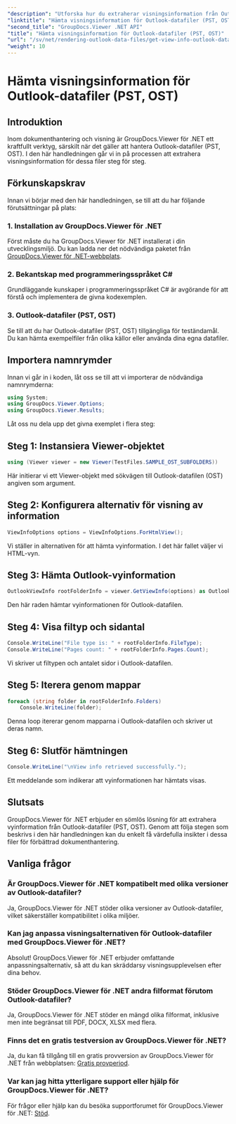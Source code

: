 ```yaml
---
"description": "Utforska hur du extraherar visningsinformation från Outlook-datafiler (PST, OST) med GroupDocs.Viewer för .NET. Förbättra dina dokumenthanteringsfunktioner utan ansträngning."
"linktitle": "Hämta visningsinformation för Outlook-datafiler (PST, OST)"
"second_title": "GroupDocs.Viewer .NET API"
"title": "Hämta visningsinformation för Outlook-datafiler (PST, OST)"
"url": "/sv/net/rendering-outlook-data-files/get-view-info-outlook-data-file/"
"weight": 10
---
```


# Hämta visningsinformation för Outlook-datafiler (PST, OST)

## Introduktion
Inom dokumenthantering och visning är GroupDocs.Viewer för .NET ett kraftfullt verktyg, särskilt när det gäller att hantera Outlook-datafiler (PST, OST). I den här handledningen går vi in på processen att extrahera visningsinformation för dessa filer steg för steg.
## Förkunskapskrav
Innan vi börjar med den här handledningen, se till att du har följande förutsättningar på plats:
### 1. Installation av GroupDocs.Viewer för .NET
Först måste du ha GroupDocs.Viewer för .NET installerat i din utvecklingsmiljö. Du kan ladda ner det nödvändiga paketet från [GroupDocs.Viewer för .NET-webbplats](https://releases.groupdocs.com/viewer/net/).
### 2. Bekantskap med programmeringsspråket C#
Grundläggande kunskaper i programmeringsspråket C# är avgörande för att förstå och implementera de givna kodexemplen.
### 3. Outlook-datafiler (PST, OST)
Se till att du har Outlook-datafiler (PST, OST) tillgängliga för teständamål. Du kan hämta exempelfiler från olika källor eller använda dina egna datafiler.

## Importera namnrymder
Innan vi går in i koden, låt oss se till att vi importerar de nödvändiga namnrymderna:
```csharp
using System;
using GroupDocs.Viewer.Options;
using GroupDocs.Viewer.Results;
```

Låt oss nu dela upp det givna exemplet i flera steg:
## Steg 1: Instansiera Viewer-objektet
```csharp
using (Viewer viewer = new Viewer(TestFiles.SAMPLE_OST_SUBFOLDERS))
```
Här initierar vi ett Viewer-objekt med sökvägen till Outlook-datafilen (OST) angiven som argument.
## Steg 2: Konfigurera alternativ för visning av information
```csharp
ViewInfoOptions options = ViewInfoOptions.ForHtmlView();
```
Vi ställer in alternativen för att hämta vyinformation. I det här fallet väljer vi HTML-vyn.
## Steg 3: Hämta Outlook-vyinformation
```csharp
OutlookViewInfo rootFolderInfo = viewer.GetViewInfo(options) as OutlookViewInfo;
```
Den här raden hämtar vyinformationen för Outlook-datafilen.
## Steg 4: Visa filtyp och sidantal
```csharp
Console.WriteLine("File type is: " + rootFolderInfo.FileType);
Console.WriteLine("Pages count: " + rootFolderInfo.Pages.Count);
```
Vi skriver ut filtypen och antalet sidor i Outlook-datafilen.
## Steg 5: Iterera genom mappar
```csharp
foreach (string folder in rootFolderInfo.Folders)
    Console.WriteLine(folder);
```
Denna loop itererar genom mapparna i Outlook-datafilen och skriver ut deras namn.
## Steg 6: Slutför hämtningen
```csharp
Console.WriteLine("\nView info retrieved successfully.");
```
Ett meddelande som indikerar att vyinformationen har hämtats visas.

## Slutsats
GroupDocs.Viewer för .NET erbjuder en sömlös lösning för att extrahera vyinformation från Outlook-datafiler (PST, OST). Genom att följa stegen som beskrivs i den här handledningen kan du enkelt få värdefulla insikter i dessa filer för förbättrad dokumenthantering.
## Vanliga frågor
### Är GroupDocs.Viewer för .NET kompatibelt med olika versioner av Outlook-datafiler?
Ja, GroupDocs.Viewer för .NET stöder olika versioner av Outlook-datafiler, vilket säkerställer kompatibilitet i olika miljöer.
### Kan jag anpassa visningsalternativen för Outlook-datafiler med GroupDocs.Viewer för .NET?
Absolut! GroupDocs.Viewer för .NET erbjuder omfattande anpassningsalternativ, så att du kan skräddarsy visningsupplevelsen efter dina behov.
### Stöder GroupDocs.Viewer för .NET andra filformat förutom Outlook-datafiler?
Ja, GroupDocs.Viewer för .NET stöder en mängd olika filformat, inklusive men inte begränsat till PDF, DOCX, XLSX med flera.
### Finns det en gratis testversion av GroupDocs.Viewer för .NET?
Ja, du kan få tillgång till en gratis provversion av GroupDocs.Viewer för .NET från webbplatsen: [Gratis provperiod](https://releases.groupdocs.com/).
### Var kan jag hitta ytterligare support eller hjälp för GroupDocs.Viewer för .NET?
För frågor eller hjälp kan du besöka supportforumet för GroupDocs.Viewer för .NET: [Stöd](https://forum.groupdocs.com/c/viewer/9).